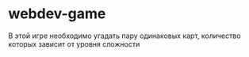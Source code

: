 # webdev-game
В этой игре необходимо угадать пару одинаковых карт, количество которых зависит от уровня сложности
